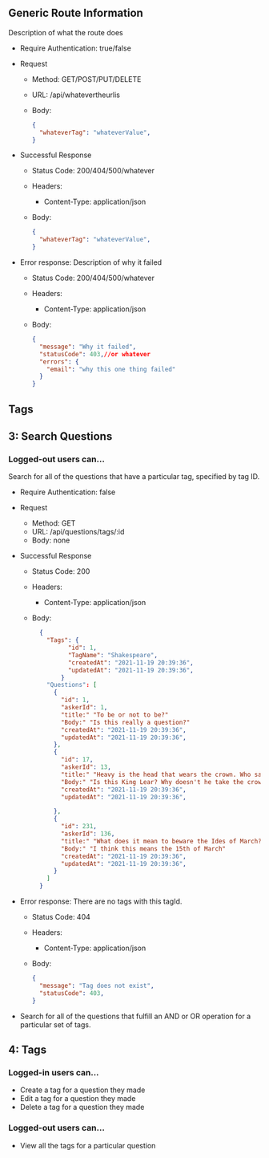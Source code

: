 ## Generic Route Information

Description of what the route does

* Require Authentication: true/false
* Request
  * Method: GET/POST/PUT/DELETE
  * URL: /api/whatevertheurlis
  * Body:

    ```json
    {
      "whateverTag": "whateverValue",
    }
    ```

* Successful Response
  * Status Code: 200/404/500/whatever
  * Headers:
    * Content-Type: application/json
  * Body:

    ```json
    {
      "whateverTag": "whateverValue",
    }
* Error response: Description of why it failed
  * Status Code: 200/404/500/whatever
  * Headers:
    * Content-Type: application/json
  * Body:

    ```json
    {
      "message": "Why it failed",
      "statusCode": 403,//or whatever
      "errors": {
        "email": "why this one thing failed"
      }
    }
    ```

## Tags

## 3: Search Questions

### Logged-out users can...

Search for all of the questions that have a particular tag, specified by tag ID.

* Require Authentication: false
* Request
  * Method: GET
  * URL: /api/questions/tags/:id
  * Body: none

* Successful Response
  * Status Code: 200
  * Headers:
    * Content-Type: application/json
  * Body:

    ```json
      {
        "Tags": {
              "id": 1,
              "TagName": "Shakespeare",
              "createdAt": "2021-11-19 20:39:36",
              "updatedAt": "2021-11-19 20:39:36",
            }
        "Questions": [
          {
            "id": 1,
            "askerId": 1,
            "title:" "To be or not to be?"  
            "Body:" "Is this really a question?"
            "createdAt": "2021-11-19 20:39:36",
            "updatedAt": "2021-11-19 20:39:36",
          }, 
          {
            "id": 17,
            "askerId": 13,
            "title:" "Heavy is the head that wears the crown. Who said this?"  
            "Body:" "Is this King Lear? Why doesn't he take the crown off?"
            "createdAt": "2021-11-19 20:39:36",
            "updatedAt": "2021-11-19 20:39:36",

          },
          {
            "id": 231,
            "askerId": 136,
            "title:" "What does it mean to beware the Ides of March?" 
            "Body:" "I think this means the 15th of March"
            "createdAt": "2021-11-19 20:39:36",
            "updatedAt": "2021-11-19 20:39:36",
          }
        ]
      }
    ```

* Error response: There are no tags with this tagId.
  * Status Code: 404
  * Headers:
    * Content-Type: application/json
  * Body:

    ```json
    {
      "message": "Tag does not exist",
      "statusCode": 403,
    }
    ```


* Search for all of the questions that fulfill an AND or OR operation for a particular set of tags.

## 4: Tags

### Logged-in users can...

* Create a tag for a question they made
* Edit a tag for a question they made
* Delete a tag for a question they made

### Logged-out users can...

* View all the tags for a particular question